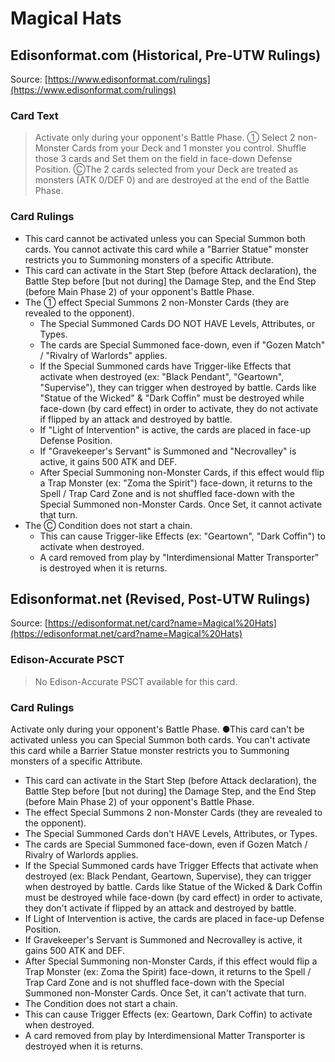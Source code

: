 # Magical Hats

## Edisonformat.com (Historical, Pre-UTW Rulings)

Source: [https://www.edisonformat.com/rulings](https://www.edisonformat.com/rulings)

### Card Text

> Activate only during your opponent's Battle Phase. ① Select 2 non-Monster Cards from your Deck and 1 monster you control. Shuffle those 3 cards and Set them on the field in face-down Defense Position. ⒸThe 2 cards selected from your Deck are treated as monsters (ATK 0/DEF 0) and are destroyed at the end of the Battle Phase.

### Card Rulings

*   This card cannot be activated unless you can Special Summon both cards. You cannot activate this card while a "Barrier Statue" monster restricts you to Summoning monsters of a specific Attribute.
*   This card can activate in the Start Step (before Attack declaration), the Battle Step before \[but not during\] the Damage Step, and the End Step (before Main Phase 2) of your opponent's Battle Phase.
*   The ① effect Special Summons 2 non-Monster Cards (they are revealed to the opponent).
    *   The Special Summoned Cards DO NOT HAVE Levels, Attributes, or Types.
    *   The cards are Special Summoned face-down, even if "Gozen Match" / "Rivalry of Warlords" applies.
    *   If the Special Summoned cards have Trigger-like Effects that activate when destroyed (ex: "Black Pendant", "Geartown", "Supervise"), they can trigger when destroyed by battle. Cards like "Statue of the Wicked" & "Dark Coffin" must be destroyed while face-down (by card effect) in order to activate, they do not activate if flipped by an attack and destroyed by battle.
    *   If "Light of Intervention" is active, the cards are placed in face-up Defense Position.
    *   If "Gravekeeper's Servant" is Summoned and "Necrovalley" is active, it gains 500 ATK and DEF.
    *   After Special Summoning non-Monster Cards, if this effect would flip a Trap Monster (ex: "Zoma the Spirit") face-down, it returns to the Spell / Trap Card Zone and is not shuffled face-down with the Special Summoned non-Monster Cards. Once Set, it cannot activate that turn.
*   The Ⓒ Condition does not start a chain.
    *   This can cause Trigger-like Effects (ex: "Geartown", "Dark Coffin") to activate when destroyed.
    *   A card removed from play by "Interdimensional Matter Transporter" is destroyed when it is returns.

## Edisonformat.net (Revised, Post-UTW Rulings)

Source: [https://edisonformat.net/card?name=Magical%20Hats](https://edisonformat.net/card?name=Magical%20Hats)

### Edison-Accurate PSCT

> No Edison-Accurate PSCT available for this card.

### Card Rulings

Activate only during your opponent's Battle Phase. ●This card can't be activated unless you can Special Summon both cards. You can't activate this card while a Barrier Statue monster restricts you to Summoning monsters of a specific Attribute.
*   This card can activate in the Start Step (before Attack declaration), the Battle Step before [but not during] the Damage Step, and the End Step (before Main Phase 2) of your opponent's Battle Phase.
*   The effect Special Summons 2 non-Monster Cards (they are revealed to the opponent).
*   The Special Summoned Cards don't HAVE Levels, Attributes, or Types.
*   The cards are Special Summoned face-down, even if Gozen Match / Rivalry of Warlords applies.
*   If the Special Summoned cards have Trigger Effects that activate when destroyed (ex: Black Pendant, Geartown, Supervise), they can trigger when destroyed by battle. Cards like Statue of the Wicked & Dark Coffin must be destroyed while face-down (by card effect) in order to activate, they don't activate if flipped by an attack and destroyed by battle.
*   If Light of Intervention is active, the cards are placed in face-up Defense Position.
*   If Gravekeeper's Servant is Summoned and Necrovalley is active, it gains 500 ATK and DEF.
*   After Special Summoning non-Monster Cards, if this effect would flip a Trap Monster (ex: Zoma the Spirit) face-down, it returns to the Spell / Trap Card Zone and is not shuffled face-down with the Special Summoned non-Monster Cards. Once Set, it can't activate that turn.
*   The Condition does not start a chain.
*   This can cause Trigger Effects (ex: Geartown, Dark Coffin) to activate when destroyed.
*   A card removed from play by Interdimensional Matter Transporter is destroyed when it is returns.
            